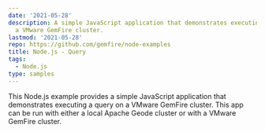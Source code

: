 ```yaml
---
date: '2021-05-28'
description: A simple JavaScript application that demonstrates executing a query on
  a VMware GemFire cluster.
lastmod: '2021-05-28'
repo: https://github.com/gemfire/node-examples
title: Node.js - Query
tags:
  - Node.js
type: samples
---
```


This Node.js example provides a simple JavaScript application that demonstrates executing a query on a VMware GemFire cluster. This app can be run with either a local Apache Geode cluster or with a VMware GemFire cluster.